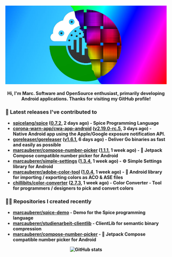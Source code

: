 <p align="center">
	<img src="https://raw.githubusercontent.com/marcauberer/marcauberer/master/images/frontpage-image.jpg">
	<br><br>
	<b>Hi, I'm Marc. Software and OpenSource enthusiast, primarily developing Android applications. Thanks for visiting my GitHub profile!
</p>

### 🚀 Latest releases I've contributed to


- [spicelang/spice](https://github.com/spicelang/spice) ([0.7.2](https://github.com/spicelang/spice/releases/tag/0.7.2), 2 days ago) - Spice Programming Language
- [corona-warn-app/cwa-app-android](https://github.com/corona-warn-app/cwa-app-android) ([v2.19.0-rc.5](https://github.com/corona-warn-app/cwa-app-android/releases/tag/v2.19.0-rc.5), 3 days ago) - Native Android app using the Apple/Google exposure notification API.
- [goreleaser/goreleaser](https://github.com/goreleaser/goreleaser) ([v1.6.1](https://github.com/goreleaser/goreleaser/releases/tag/v1.6.1), 6 days ago) - Deliver Go binaries as fast and easily as possible
- [marcauberer/compose-number-picker](https://github.com/marcauberer/compose-number-picker) ([1.1.1](https://github.com/marcauberer/compose-number-picker/releases/tag/1.1.1), 1 week ago) - 🔢 Jetpack Compose compatible number picker for Android
- [marcauberer/simple-settings](https://github.com/marcauberer/simple-settings) ([1.3.4](https://github.com/marcauberer/simple-settings/releases/tag/1.3.4), 1 week ago) - ⚙️ Simple Settings library for Android
- [marcauberer/adobe-color-tool](https://github.com/marcauberer/adobe-color-tool) ([1.0.4](https://github.com/marcauberer/adobe-color-tool/releases/tag/1.0.4), 1 week ago) - 🎨 Android library for importing / exporting colors as ACO &amp; ASE files
- [chillibits/color-converter](https://github.com/chillibits/color-converter) ([2.7.3](https://github.com/chillibits/color-converter/releases/tag/2.7.3), 1 week ago) - Color Converter - Tool for programmers / designers to pick and convert colors

### 👨‍💻 Repositories I created recently
- [marcauberer/spice-demo](https://github.com/marcauberer/spice-demo) - Demo for the Spice programming language
- [marcauberer/studienarbeit-clientlib](https://github.com/marcauberer/studienarbeit-clientlib) - ClientLib for semantic binary compression
- [marcauberer/compose-number-picker](https://github.com/marcauberer/compose-number-picker) - 🔢 Jetpack Compose compatible number picker for Android

<p align="center">
	<img src="https://github-readme-stats.vercel.app/api?username=marcauberer&show_icons=true&theme=dark" alt="GitHub stats">
</p>
